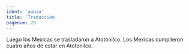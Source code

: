 ```yaml
---
ident: 'aubin'
title: 'Traducción'
pagenum: 20
---
```

Luego los Mexicas se trasladaron a Atotonilco.
Los Mexicas cumplieron cuatro años de estar en Atotonilco.
